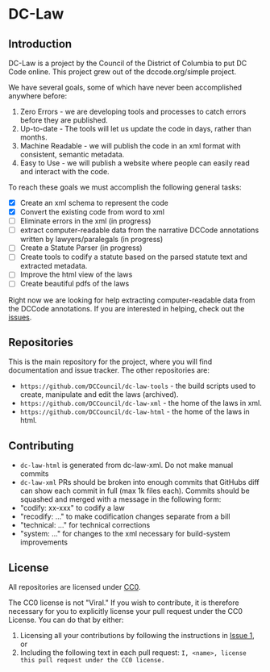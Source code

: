 # DC-Law

## Introduction

DC-Law is a project by the Council of the District of Columbia to put DC Code online. This project grew out of the dccode.org/simple project.

We have several goals, some of which have never been accomplished anywhere before:

1. Zero Errors - we are developing tools and processes to catch errors before they are published.
1. Up-to-date - The tools will let us update the code in days, rather than months.
1. Machine Readable - we will publish the code in an xml format with consistent, semantic metadata.
1. Easy to Use - we will publish a website where people can easily read and interact with the code.

To reach these goals we must accomplish the following general tasks:

- [x] Create an xml schema to represent the code
- [x] Convert the existing code from word to xml
- [ ] Eliminate errors in the xml (in progress)
- [ ] extract computer-readable data from the narrative DCCode annotations written by lawyers/paralegals (in progress)
- [ ] Create a Statute Parser (in progress)
- [ ] Create tools to codify a statute based on the parsed statute text and extracted metadata.
- [ ] Improve the html view of the laws
- [ ] Create beautiful pdfs of the laws

Right now we are looking for help extracting computer-readable data from the DCCode annotations. If you are interested in helping, check out the [issues](https://github.com/DCCouncil/dc-law/issues).

## Repositories
This is the main repository for the project,
where you will find documentation and issue tracker.
The other repositories are:

* `https://github.com/DCCouncil/dc-law-tools` - the build scripts used to create, manipulate and edit the laws (archived).
* `https://github.com/DCCouncil/dc-law-xml` - the home of the laws in xml.
* `https://github.com/DCCouncil/dc-law-html` - the home of the laws in html.

## Contributing
* `dc-law-html` is generated from dc-law-xml. Do not make manual commits
* `dc-law-xml` PRs should be broken into enough commits that GitHubs diff can show each commit in full (max 1k files each). Commits should be squashed and merged with a message in the following form:
 * "codify: xx-xxx" to codify a law
 * "recodify: ..." to make codification changes separate from a bill
 * "technical: ..." for technical corrections
 * "system: ..." for changes to the xml necessary for build-system improvements

## License
All repositories are licensed under [CC0](https://creativecommons.org/publicdomain/zero/1.0/).

The CC0 license is not "Viral." If you wish to contribute, it is therefore necessary for you to explicitly license your pull request under the CC0 License. You can do that by either:

1. Licensing all your contributions by following the instructions in [Issue 1](https://github.com/DCCouncil/dc-law/issues/1), or
1. Including the following text in each pull request: `I, <name>, license this pull request under the CC0 license.`

